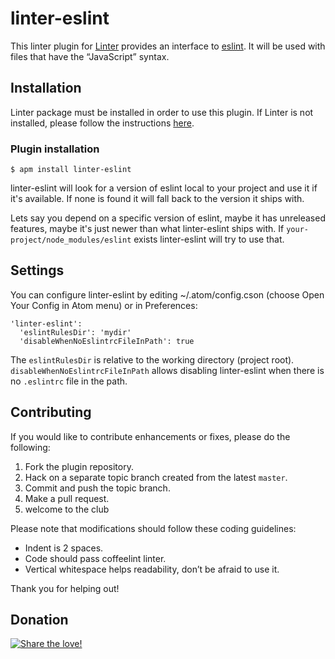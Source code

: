 linter-eslint
=========================

This linter plugin for [Linter](https://github.com/AtomLinter/Linter) provides an interface to [eslint](http://eslint.org). It will be used with files that have the “JavaScript” syntax.

## Installation
Linter package must be installed in order to use this plugin. If Linter is not installed, please follow the instructions [here](https://github.com/AtomLinter/Linter).

### Plugin installation
```
$ apm install linter-eslint
```

linter-eslint will look for a version of eslint local to your project and use it if it's available. If none is found it will fall back to the version it ships with.

Lets say you depend on a specific version of eslint, maybe it has unreleased features, maybe it's just newer than what linter-eslint ships with. If `your-project/node_modules/eslint` exists linter-eslint will try to use that.

## Settings
You can configure linter-eslint by editing ~/.atom/config.cson (choose Open Your Config in Atom menu) or in Preferences:

```
'linter-eslint':
  'eslintRulesDir': 'mydir'
  'disableWhenNoEslintrcFileInPath': true  
```

The `eslintRulesDir` is relative to the working directory (project root).
`disableWhenNoEslintrcFileInPath` allows disabling linter-eslint when there is no `.eslintrc` file in the path.


## Contributing
If you would like to contribute enhancements or fixes, please do the following:

1. Fork the plugin repository.
1. Hack on a separate topic branch created from the latest `master`.
1. Commit and push the topic branch.
1. Make a pull request.
1. welcome to the club

Please note that modifications should follow these coding guidelines:

- Indent is 2 spaces.
- Code should pass coffeelint linter.
- Vertical whitespace helps readability, don’t be afraid to use it.

Thank you for helping out!

## Donation
[![Share the love!](https://chewbacco-stuff.s3.amazonaws.com/donate.png)](https://www.paypal.com/cgi-bin/webscr?cmd=_s-xclick&hosted_button_id=KXUYS4ARNHCN8)
